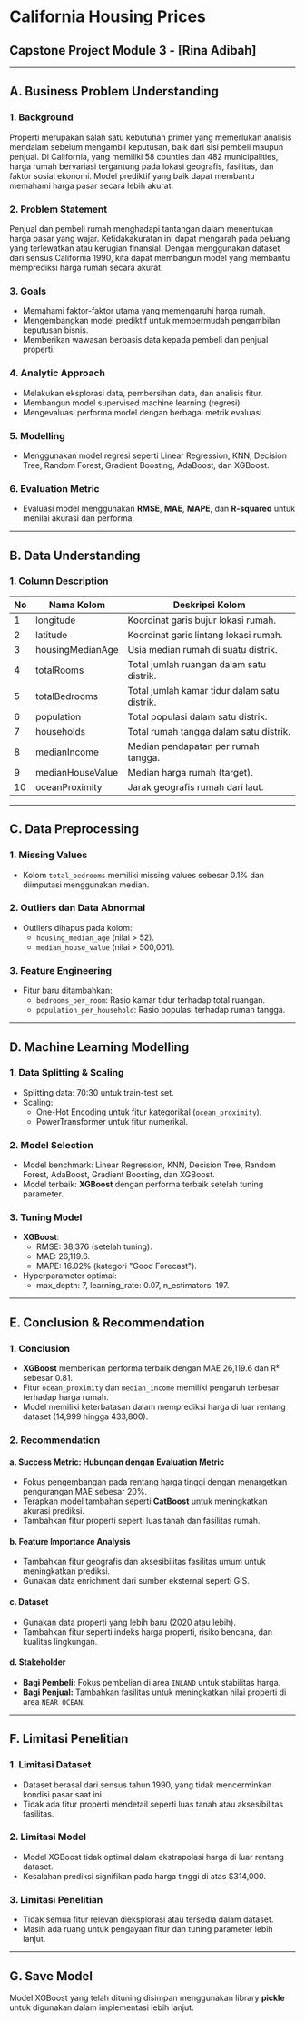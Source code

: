 # California Housing Prices
## Capstone Project Module 3 - [Rina Adibah]

---

## **A. Business Problem Understanding**

### **1. Background**
Properti merupakan salah satu kebutuhan primer yang memerlukan analisis mendalam sebelum mengambil keputusan, baik dari sisi pembeli maupun penjual. Di California, yang memiliki 58 counties dan 482 municipalities, harga rumah bervariasi tergantung pada lokasi geografis, fasilitas, dan faktor sosial ekonomi. Model prediktif yang baik dapat membantu memahami harga pasar secara lebih akurat.

### **2. Problem Statement**
Penjual dan pembeli rumah menghadapi tantangan dalam menentukan harga pasar yang wajar. Ketidakakuratan ini dapat mengarah pada peluang yang terlewatkan atau kerugian finansial. Dengan menggunakan dataset dari sensus California 1990, kita dapat membangun model yang membantu memprediksi harga rumah secara akurat.

### **3. Goals**
- Memahami faktor-faktor utama yang memengaruhi harga rumah.
- Mengembangkan model prediktif untuk mempermudah pengambilan keputusan bisnis.
- Memberikan wawasan berbasis data kepada pembeli dan penjual properti.

### **4. Analytic Approach**
- Melakukan eksplorasi data, pembersihan data, dan analisis fitur.
- Membangun model supervised machine learning (regresi).
- Mengevaluasi performa model dengan berbagai metrik evaluasi.

### **5. Modelling**
- Menggunakan model regresi seperti Linear Regression, KNN, Decision Tree, Random Forest, Gradient Boosting, AdaBoost, dan XGBoost.

### **6. Evaluation Metric**
- Evaluasi model menggunakan **RMSE**, **MAE**, **MAPE**, dan **R-squared** untuk menilai akurasi dan performa.

---

## **B. Data Understanding**

### **1. Column Description**
| **No** | **Nama Kolom**       | **Deskripsi Kolom**                                                   |
|--------|-----------------------|------------------------------------------------------------------------|
| 1      | longitude             | Koordinat garis bujur lokasi rumah.                                   |
| 2      | latitude              | Koordinat garis lintang lokasi rumah.                                 |
| 3      | housingMedianAge      | Usia median rumah di suatu distrik.                                   |
| 4      | totalRooms            | Total jumlah ruangan dalam satu distrik.                              |
| 5      | totalBedrooms         | Total jumlah kamar tidur dalam satu distrik.                          |
| 6      | population            | Total populasi dalam satu distrik.                                    |
| 7      | households            | Total rumah tangga dalam satu distrik.                                |
| 8      | medianIncome          | Median pendapatan per rumah tangga.                                   |
| 9      | medianHouseValue      | Median harga rumah (target).                                          |
| 10     | oceanProximity        | Jarak geografis rumah dari laut.                                      |

---

## **C. Data Preprocessing**

### **1. Missing Values**
- Kolom `total_bedrooms` memiliki missing values sebesar 0.1% dan diimputasi menggunakan median.

### **2. Outliers dan Data Abnormal**
- Outliers dihapus pada kolom:
  - `housing_median_age` (nilai > 52).
  - `median_house_value` (nilai > 500,001).

### **3. Feature Engineering**
- Fitur baru ditambahkan:
  - `bedrooms_per_room`: Rasio kamar tidur terhadap total ruangan.
  - `population_per_household`: Rasio populasi terhadap rumah tangga.

---

## **D. Machine Learning Modelling**

### **1. Data Splitting & Scaling**
- Splitting data: 70:30 untuk train-test set.
- Scaling:
  - One-Hot Encoding untuk fitur kategorikal (`ocean_proximity`).
  - PowerTransformer untuk fitur numerikal.

### **2. Model Selection**
- Model benchmark: Linear Regression, KNN, Decision Tree, Random Forest, AdaBoost, Gradient Boosting, dan XGBoost.
- Model terbaik: **XGBoost** dengan performa terbaik setelah tuning parameter.

### **3. Tuning Model**
- **XGBoost**:
  - RMSE: 38,376 (setelah tuning).
  - MAE: 26,119.6.
  - MAPE: 16.02% (kategori "Good Forecast").
- Hyperparameter optimal:
  - max_depth: 7, learning_rate: 0.07, n_estimators: 197.

---

## **E. Conclusion & Recommendation**

### **1. Conclusion**
- **XGBoost** memberikan performa terbaik dengan MAE 26,119.6 dan R² sebesar 0.81.
- Fitur `ocean_proximity` dan `median_income` memiliki pengaruh terbesar terhadap harga rumah.
- Model memiliki keterbatasan dalam memprediksi harga di luar rentang dataset (14,999 hingga 433,800).

### **2. Recommendation**
#### a. Success Metric: Hubungan dengan Evaluation Metric
- Fokus pengembangan pada rentang harga tinggi dengan menargetkan pengurangan MAE sebesar 20%.
- Terapkan model tambahan seperti **CatBoost** untuk meningkatkan akurasi prediksi.
- Tambahkan fitur properti seperti luas tanah dan fasilitas rumah.

#### b. Feature Importance Analysis
- Tambahkan fitur geografis dan aksesibilitas fasilitas umum untuk meningkatkan prediksi.
- Gunakan data enrichment dari sumber eksternal seperti GIS.

#### c. Dataset
- Gunakan data properti yang lebih baru (2020 atau lebih).
- Tambahkan fitur seperti indeks harga properti, risiko bencana, dan kualitas lingkungan.

#### d. Stakeholder
- **Bagi Pembeli:** Fokus pembelian di area `INLAND` untuk stabilitas harga.
- **Bagi Penjual:** Tambahkan fasilitas untuk meningkatkan nilai properti di area `NEAR OCEAN`.

---

## **F. Limitasi Penelitian**

### **1. Limitasi Dataset**
- Dataset berasal dari sensus tahun 1990, yang tidak mencerminkan kondisi pasar saat ini.
- Tidak ada fitur properti mendetail seperti luas tanah atau aksesibilitas fasilitas.

### **2. Limitasi Model**
- Model XGBoost tidak optimal dalam ekstrapolasi harga di luar rentang dataset.
- Kesalahan prediksi signifikan pada harga tinggi di atas $314,000.

### **3. Limitasi Penelitian**
- Tidak semua fitur relevan dieksplorasi atau tersedia dalam dataset.
- Masih ada ruang untuk pengayaan fitur dan tuning parameter lebih lanjut.

---

## **G. Save Model**
Model XGBoost yang telah dituning disimpan menggunakan library **pickle** untuk digunakan dalam implementasi lebih lanjut.
